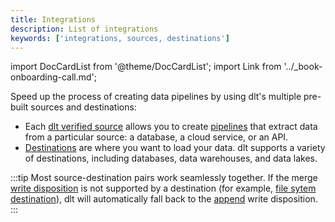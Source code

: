 ```yaml
---
title: Integrations
description: List of integrations
keywords: ['integrations, sources, destinations']
---
```

import DocCardList from '@theme/DocCardList';
import Link from '../_book-onboarding-call.md';

Speed up the process of creating data pipelines by using dlt's multiple pre-built sources and destinations:

- Each [dlt verified source](verified-sources) allows you to create [pipelines](../general-usage/pipeline) that extract data from a particular source: a database, a cloud service, or an API.
- [Destinations](destinations) are where you want to load your data. dlt supports a variety of destinations, including databases, data warehouses, and data lakes.

<DocCardList />

:::tip
Most source-destination pairs work seamlessly together. If the merge [write disposition](../general-usage/incremental-loading#choosing-a-write-disposition) is not supported by a destination (for example, [file sytem destination](destinations/filesystem)), dlt will automatically fall back to the [append](../general-usage/incremental-loading#append) write disposition.
:::